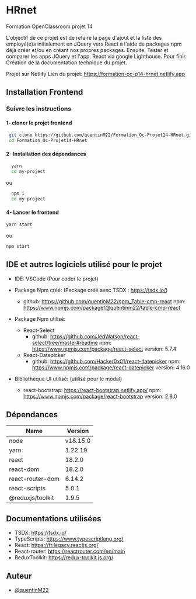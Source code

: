# HRnet

 
Formation OpenClassroom projet 14

L'objectif de ce projet est de refaire la page d'ajout et la liste des employé(e)s initialement en JQuery vers React à l'aide de packages npm déjà créer et/ou en créant nos propres packages.
Ensuite.
Tester et comparer les apps JQuery et l'app. React via google Lighthouse.
Pour finir.
Création de la documentation technique du projet.

Projet sur Netlify 
Lien du projet: https://formation-oc-p14-hrnet.netlify.app

## Installation Frontend

### Suivre les instructions 

#### 1- cloner le projet frontend

```bash
 git clone https://github.com/quentinM22/Formation_Oc-Projet14-HRnet.git
 cd Formation_Oc-Projet14-HRnet
```
#### 2- Installation des dépendances
```bash
  yarn
  cd my-project
```
ou

```bash
  npm i
  cd my-project
```

#### 4- Lancer le frontend
```bash
yarn start
```
ou

```bash
npm start
```
## IDE et autres logiciels utilisé pour le projet
* IDE: VSCode (Pour coder le projet)

* Package Npm créé:
    (Package créé avec TSDX : https://tsdx.io/)
    * github: https://github.com/quentinM22/npm_Table-cmp-react 
        npm: https://www.npmjs.com/package/@quentinm22/table-cmp-react

* Package Npm utilisé:
    * React-Select
        * github: https://github.com/JedWatson/react-select/tree/master#readme 
            npm: https://www.npmjs.com/package/react-select
    version: 5.7.4
    * React-Datepicker
        * github: https://github.com/Hacker0x01/react-datepicker
            npm: https://www.npmjs.com/package/react-datepicker
    version: 4.16.0

* Bibliothèque UI utilisé: (utilisé pour le modal)
    * react-bootstrap: https://react-bootstrap.netlify.app/ 
        npm: https://www.npmjs.com/package/react-bootstrap
    version: 2.8.0

## Dépendances


| Name              | Version |  
| ----------------- | ------- |
| node              | v18.15.0|
| yarn               | 1.22.19  |
| react             | 18.2.0  |
| react-dom         | 18.2.0  |
| react-router-dom  | 6.14.2  |
| react-scripts     | 5.0.1   |
| @reduxjs/toolkit          | 1.9.5   |

## Documentations utilisées

* TSDX: https://tsdx.io/
* TypeScripts: https://www.typescriptlang.org/
* React: https://fr.legacy.reactjs.org/
* React-router: https://reactrouter.com/en/main
* ReduxToolkit: https://redux-toolkit.js.org/


## Auteur

- [@quentinM22](https://github.com/quentinM22/)